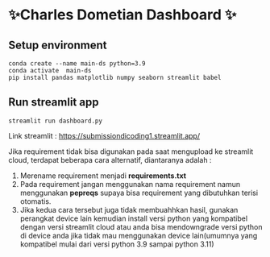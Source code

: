 # ✨Charles Dometian Dashboard ✨
## Setup environment
```
conda create --name main-ds python=3.9
conda activate  main-ds
pip install pandas matplotlib numpy seaborn streamlit babel
```
## Run streamlit app
```
streamlit run dashboard.py
```
Link streamlit : https://submissiondicoding1.streamlit.app/

Jika requirement tidak bisa digunakan pada saat mengupload ke streamlit cloud, terdapat beberapa cara alternatif, diantaranya adalah :
1. Merename requirement menjadi **requirements.txt**
2. Pada requirement jangan menggunakan nama requirement namun menggunakan **pepreqs** supaya bisa requirement yang dibutuhkan terisi otomatis.
3. Jika kedua cara tersebut juga tidak membuahhkan hasil, gunakan perangkat device lain kemudian install versi python yang kompatibel dengan versi streamlit cloud atau anda bisa mendowngrade versi python di device anda jika tidak mau menggunakan device lain(umumnya yang kompatibel mulai dari versi python 3.9 sampai python 3.11)
